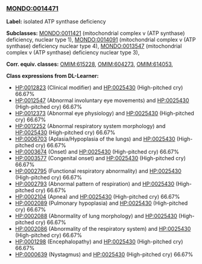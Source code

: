 
### [MONDO:0014471](http://purl.obolibrary.org/obo/MONDO_0014471)
**Label:** isolated ATP synthase deficiency

**Subclasses:** [MONDO:0011421](http://purl.obolibrary.org/obo/MONDO_0011421) (mitochondrial complex v (ATP synthase) deficiency, nuclear type 1), [MONDO:0014091](http://purl.obolibrary.org/obo/MONDO_0014091) (mitochondrial complex v (ATP synthase) deficiency nuclear type 4), [MONDO:0013547](http://purl.obolibrary.org/obo/MONDO_0013547) (mitochondrial complex v (ATP synthase) deficiency nuclear type 3), 

**Corr. equiv. classes:** [OMIM:615228](http://purl.obolibrary.org/obo/OMIM_615228), [OMIM:604273](http://purl.obolibrary.org/obo/OMIM_604273), [OMIM:614053](http://purl.obolibrary.org/obo/OMIM_614053), 

**Class expressions from DL-Learner:**

- [HP:0012823](http://purl.obolibrary.org/obo/HP_0012823) (Clinical modifier) and [HP:0025430](http://purl.obolibrary.org/obo/HP_0025430) (High-pitched cry) 66.67%
- [HP:0012547](http://purl.obolibrary.org/obo/HP_0012547) (Abnormal involuntary eye movements) and [HP:0025430](http://purl.obolibrary.org/obo/HP_0025430) (High-pitched cry) 66.67%
- [HP:0012373](http://purl.obolibrary.org/obo/HP_0012373) (Abnormal eye physiology) and [HP:0025430](http://purl.obolibrary.org/obo/HP_0025430) (High-pitched cry) 66.67%
- [HP:0012252](http://purl.obolibrary.org/obo/HP_0012252) (Abnormal respiratory system morphology) and [HP:0025430](http://purl.obolibrary.org/obo/HP_0025430) (High-pitched cry) 66.67%
- [HP:0006703](http://purl.obolibrary.org/obo/HP_0006703) (Aplasia/Hypoplasia of the lungs) and [HP:0025430](http://purl.obolibrary.org/obo/HP_0025430) (High-pitched cry) 66.67%
- [HP:0003674](http://purl.obolibrary.org/obo/HP_0003674) (Onset) and [HP:0025430](http://purl.obolibrary.org/obo/HP_0025430) (High-pitched cry) 66.67%
- [HP:0003577](http://purl.obolibrary.org/obo/HP_0003577) (Congenital onset) and [HP:0025430](http://purl.obolibrary.org/obo/HP_0025430) (High-pitched cry) 66.67%
- [HP:0002795](http://purl.obolibrary.org/obo/HP_0002795) (Functional respiratory abnormality) and [HP:0025430](http://purl.obolibrary.org/obo/HP_0025430) (High-pitched cry) 66.67%
- [HP:0002793](http://purl.obolibrary.org/obo/HP_0002793) (Abnormal pattern of respiration) and [HP:0025430](http://purl.obolibrary.org/obo/HP_0025430) (High-pitched cry) 66.67%
- [HP:0002104](http://purl.obolibrary.org/obo/HP_0002104) (Apnea) and [HP:0025430](http://purl.obolibrary.org/obo/HP_0025430) (High-pitched cry) 66.67%
- [HP:0002089](http://purl.obolibrary.org/obo/HP_0002089) (Pulmonary hypoplasia) and [HP:0025430](http://purl.obolibrary.org/obo/HP_0025430) (High-pitched cry) 66.67%
- [HP:0002088](http://purl.obolibrary.org/obo/HP_0002088) (Abnormality of lung morphology) and [HP:0025430](http://purl.obolibrary.org/obo/HP_0025430) (High-pitched cry) 66.67%
- [HP:0002086](http://purl.obolibrary.org/obo/HP_0002086) (Abnormality of the respiratory system) and [HP:0025430](http://purl.obolibrary.org/obo/HP_0025430) (High-pitched cry) 66.67%
- [HP:0001298](http://purl.obolibrary.org/obo/HP_0001298) (Encephalopathy) and [HP:0025430](http://purl.obolibrary.org/obo/HP_0025430) (High-pitched cry) 66.67%
- [HP:0000639](http://purl.obolibrary.org/obo/HP_0000639) (Nystagmus) and [HP:0025430](http://purl.obolibrary.org/obo/HP_0025430) (High-pitched cry) 66.67%


